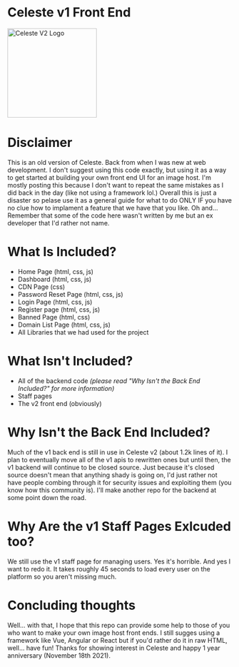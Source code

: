 # Celeste v1 Front End
<img src="https://celeste.photos/logo_flat.png" alt="Celeste V2 Logo" width="200"/>

# Disclaimer
This is an old version of Celeste. Back from when I was new at web development. I don't suggest using this code exactly, but using it as a way to get started at building your own front end UI for an image host. I'm mostly posting this because I don't want to repeat the same mistakes as I did back in the day (like not using a framework lol.) Overall this is just a disaster so pelase use it as a general guide for what to do ONLY IF you have no clue how to implament a feature that we have that you like. Oh and... Remember that some of the code here wasn't written by me but an ex developer that I'd rather not name.

# What Is Included?
- Home Page (html, css, js)
- Dashboard (html, css, js)
- CDN Page (css)
- Password Reset Page (html, css, js)
- Login Page (html, css, js)
- Register page (html, css, js)
- Banned Page (html, css)
- Domain List Page (html, css, js)
- All Libraries that we had used for the project

# What Isn't Included?
- All of the backend code *(please read "Why Isn't the Back End Included?" for more information)*
- Staff pages
- The v2 front end (obviously)

# Why Isn't the Back End Included?
Much of the v1 back end is still in use in Celeste v2 (about 1.2k lines of it). I plan to eventually move all of the v1 apis to rewritten ones but until then, the v1 backend will continue to be closed source. Just because it's closed source doesn't mean that anything shady is going on, I'd just rather not have people combing through it for security issues and exploiting them (you know how this community is). I'll make another repo for the backend at some point down the road.

# Why Are the v1 Staff Pages Exlcuded too?
We still use the v1 staff page for managing users. Yes it's horrible. And yes I want to redo it. It takes roughly 45 seconds to load every user on the platform so you aren't missing much.

# Concluding thoughts
Well... with that, I hope that this repo can provide some help to those of you who want to make your own image host front ends. I still sugges using a framework like Vue, Angular or React but if you'd rather do it in raw HTML, well... have fun! Thanks for showing interest in Celeste and happy 1 year anniversary (November 18th 2021).
